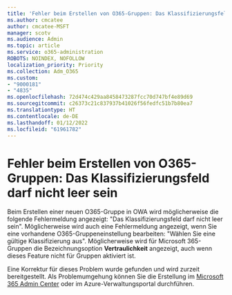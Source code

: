 ```yaml
---
title: 'Fehler beim Erstellen von O365-Gruppen: Das Klassifizierungsfeld darf nicht leer sein'
ms.author: cmcatee
author: cmcatee-MSFT
manager: scotv
ms.audience: Admin
ms.topic: article
ms.service: o365-administration
ROBOTS: NOINDEX, NOFOLLOW
localization_priority: Priority
ms.collection: Adm_O365
ms.custom:
- "9000181"
- "4835"
ms.openlocfilehash: 72d474c429aa8458473287fcc70d747bf4e89d69
ms.sourcegitcommit: c26373c21c837937b41026f56fedfc51b7b80ea7
ms.translationtype: HT
ms.contentlocale: de-DE
ms.lasthandoff: 01/12/2022
ms.locfileid: "61961782"
---
```

# <a name="error-creating-o365-groups-the-classification-field-cant-be-empty"></a>Fehler beim Erstellen von O365-Gruppen: Das Klassifizierungsfeld darf nicht leer sein

Beim Erstellen einer neuen O365-Gruppe in OWA wird möglicherweise die folgende Fehlermeldung angezeigt: "Das Klassifizierungsfeld darf nicht leer sein".  Möglicherweise wird auch eine Fehlermeldung angezeigt, wenn Sie eine vorhandene O365-Gruppeneinstellung bearbeiten: "Wählen Sie eine gültige Klassifizierung aus".   Möglicherweise wird für Microsoft 365-Gruppen die Bezeichnungsoption **Vertraulichkeit** angezeigt, auch wenn dieses Feature nicht für Gruppen aktiviert ist.

Eine Korrektur für dieses Problem wurde gefunden und wird zurzeit bereitgestellt.  Als Problemumgehung können Sie die Erstellung im [Microsoft 365 Admin Center](https://docs.microsoft.com/microsoft-365/admin/create-groups/create-groups) oder im Azure-Verwaltungsportal durchführen.
